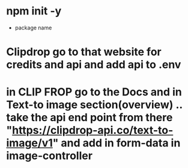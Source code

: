 # npm init -y 
- package name 


# Clipdrop go to that website for credits and api  and add api to .env

# in CLIP FROP go to the Docs and in Text-to image section(overview) .. take the api end point from there "https://clipdrop-api.co/text-to-image/v1" and add in form-data in image-controller